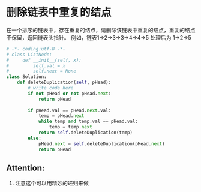 # 删除链表中重复的结点

在一个排序的链表中，存在重复的结点，请删除该链表中重复的结点，重复的结点不保留，返回链表头指针。 例如，链表1->2->3->3->4->4->5 处理后为 1->2->5

```python
# -*- coding:utf-8 -*-
# class ListNode:
#     def __init__(self, x):
#         self.val = x
#         self.next = None
class Solution:
    def deleteDuplication(self, pHead):
        # write code here
        if not pHead or not pHead.next:
            return pHead
        
        if pHead.val == pHead.next.val:
            temp = pHead.next
            while temp and temp.val == pHead.val:
                temp = temp.next
            return self.deleteDuplication(temp)
        else:
            pHead.next = self.deleteDuplication(pHead.next)
            return pHead
```

## Attention:
1. 注意这个可以用精妙的递归来做